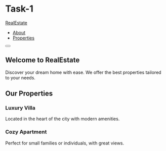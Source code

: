 # Task-1
<!DOCTYPE html>
<html lang="en">
<head>
  <meta charset="UTF-8">
  <meta name="viewport" content="width=device-width, initial-scale=1.0">
  <title>Real Estate</title>
  <link rel="stylesheet" href="styles.css">
</head>
<body>
  <nav class="navbar">
    <div class="container">
      <a href="#" class="logo">RealEstate</a>
      <ul class="nav-links">
        <li><a href="#section1">About</a></li>
        <li><a href="#section2">Properties</a></li>
      </ul>
      <button class="nav-toggle" aria-label="Toggle Navigation">
        <span class="hamburger"></span>
      </button>
    </div>
  </nav>

  <section id="section1" class="section about">
    <div class="container">
      <h1>Welcome to RealEstate</h1>
      <p>Discover your dream home with ease. We offer the best properties tailored to your needs.</p>
    </div>
  </section>

  <section id="section2" class="section properties">
    <div class="container">
      <h2>Our Properties</h2>
      <div class="property-grid">
        <div class="property-card">
          <h3>Luxury Villa</h3>
          <p>Located in the heart of the city with modern amenities.</p>
        </div>
        <div class="property-card">
          <h3>Cozy Apartment</h3>
          <p>Perfect for small families or individuals, with great views.</p>
        </div>
      </div>
    </div>
  </section>

  <script src="script.js"></script>
</body>
</html>
